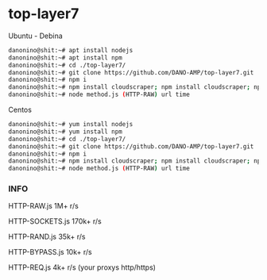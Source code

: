 # top-layer7

Ubuntu - Debina

```sh
danonino@shit:~# apt install nodejs 
danonino@shit:~# apt install npm
danonino@shit:~# cd ./top-layer7/
danonino@shit:~# git clone https://github.com/DANO-AMP/top-layer7.git
danonino@shit:~# npm i
danonino@shit:~# npm install cloudscraper; npm install cloudscraper; npm install cloudscraper
danonino@shit:~# node method.js (HTTP-RAW) url time
```

Centos 

```sh
danonino@shit:~# yum install nodejs 
danonino@shit:~# yum install npm
danonino@shit:~# cd ./top-layer7/
danonino@shit:~# git clone https://github.com/DANO-AMP/top-layer7.git
danonino@shit:~# npm i
danonino@shit:~# npm install cloudscraper; npm install cloudscraper; npm install cloudscraper
danonino@shit:~# node method.js (HTTP-RAW) url time
```

### INFO

HTTP-RAW.js 1M+ r/s

HTTP-SOCKETS.js 170k+ r/s

HTTP-RAND.js 35k+ r/s

HTTP-BYPASS.js 10k+ r/s

HTTP-REQ.js 4k+ r/s (your proxys http/https)


